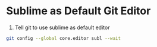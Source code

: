 Sublime as Default Git Editor
=============================

1. Tell git to use sublime as default editor

  ```bash
  git config --global core.editor subl --wait
  ```